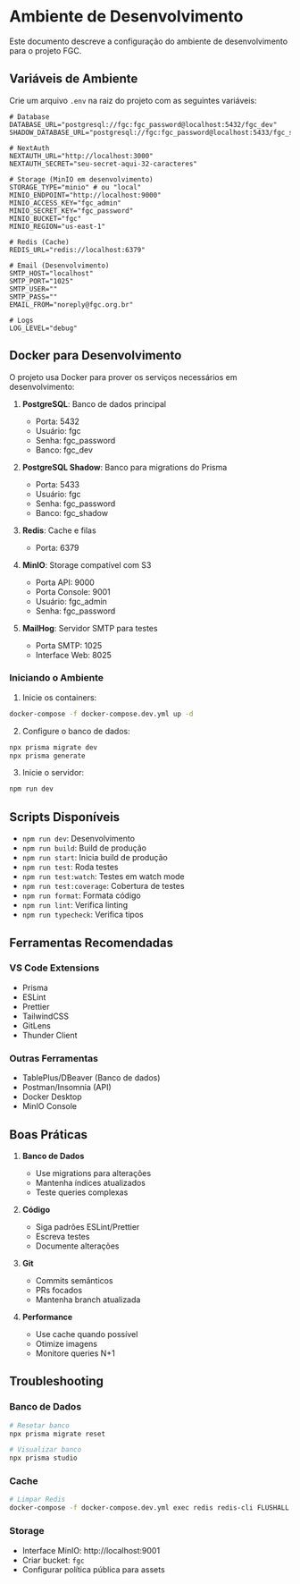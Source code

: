 # Ambiente de Desenvolvimento

Este documento descreve a configuração do ambiente de desenvolvimento para o projeto FGC.

## Variáveis de Ambiente

Crie um arquivo `.env` na raiz do projeto com as seguintes variáveis:

```env
# Database
DATABASE_URL="postgresql://fgc:fgc_password@localhost:5432/fgc_dev"
SHADOW_DATABASE_URL="postgresql://fgc:fgc_password@localhost:5433/fgc_shadow"

# NextAuth
NEXTAUTH_URL="http://localhost:3000"
NEXTAUTH_SECRET="seu-secret-aqui-32-caracteres"

# Storage (MinIO em desenvolvimento)
STORAGE_TYPE="minio" # ou "local"
MINIO_ENDPOINT="http://localhost:9000"
MINIO_ACCESS_KEY="fgc_admin"
MINIO_SECRET_KEY="fgc_password"
MINIO_BUCKET="fgc"
MINIO_REGION="us-east-1"

# Redis (Cache)
REDIS_URL="redis://localhost:6379"

# Email (Desenvolvimento)
SMTP_HOST="localhost"
SMTP_PORT="1025"
SMTP_USER=""
SMTP_PASS=""
EMAIL_FROM="noreply@fgc.org.br"

# Logs
LOG_LEVEL="debug"
```

## Docker para Desenvolvimento

O projeto usa Docker para prover os serviços necessários em desenvolvimento:

1. **PostgreSQL**: Banco de dados principal
   - Porta: 5432
   - Usuário: fgc
   - Senha: fgc_password
   - Banco: fgc_dev

2. **PostgreSQL Shadow**: Banco para migrations do Prisma
   - Porta: 5433
   - Usuário: fgc
   - Senha: fgc_password
   - Banco: fgc_shadow

3. **Redis**: Cache e filas
   - Porta: 6379

4. **MinIO**: Storage compatível com S3
   - Porta API: 9000
   - Porta Console: 9001
   - Usuário: fgc_admin
   - Senha: fgc_password

5. **MailHog**: Servidor SMTP para testes
   - Porta SMTP: 1025
   - Interface Web: 8025

### Iniciando o Ambiente

1. Inicie os containers:
```bash
docker-compose -f docker-compose.dev.yml up -d
```

2. Configure o banco de dados:
```bash
npx prisma migrate dev
npx prisma generate
```

3. Inicie o servidor:
```bash
npm run dev
```

## Scripts Disponíveis

- `npm run dev`: Desenvolvimento
- `npm run build`: Build de produção
- `npm run start`: Inicia build de produção
- `npm run test`: Roda testes
- `npm run test:watch`: Testes em watch mode
- `npm run test:coverage`: Cobertura de testes
- `npm run format`: Formata código
- `npm run lint`: Verifica linting
- `npm run typecheck`: Verifica tipos

## Ferramentas Recomendadas

### VS Code Extensions
- Prisma
- ESLint
- Prettier
- TailwindCSS
- GitLens
- Thunder Client

### Outras Ferramentas
- TablePlus/DBeaver (Banco de dados)
- Postman/Insomnia (API)
- Docker Desktop
- MinIO Console

## Boas Práticas

1. **Banco de Dados**
   - Use migrations para alterações
   - Mantenha índices atualizados
   - Teste queries complexas

2. **Código**
   - Siga padrões ESLint/Prettier
   - Escreva testes
   - Documente alterações

3. **Git**
   - Commits semânticos
   - PRs focados
   - Mantenha branch atualizada

4. **Performance**
   - Use cache quando possível
   - Otimize imagens
   - Monitore queries N+1

## Troubleshooting

### Banco de Dados
```bash
# Resetar banco
npx prisma migrate reset

# Visualizar banco
npx prisma studio
```

### Cache
```bash
# Limpar Redis
docker-compose -f docker-compose.dev.yml exec redis redis-cli FLUSHALL
```

### Storage
- Interface MinIO: http://localhost:9001
- Criar bucket: `fgc`
- Configurar política pública para assets
